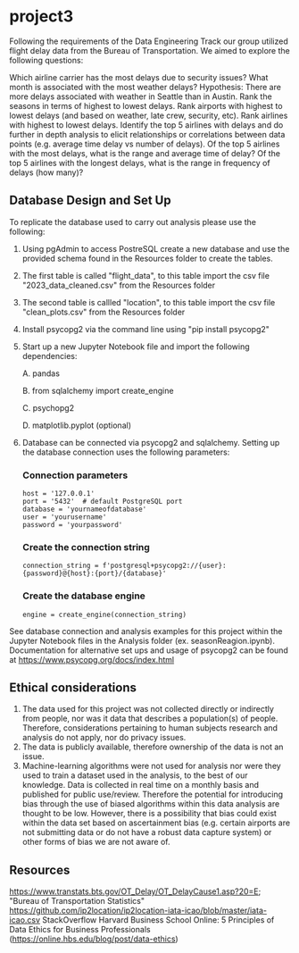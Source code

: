 # project3

Following the requirements of the Data Engineering Track our group utilized flight delay data from the Bureau of Transportation. We aimed to explore the following questions: 

Which airline carrier has the most delays due to security issues?
What month is associated with the most weather delays?
Hypothesis: There are more delays associated with weather in Seattle than in Austin.
Rank the seasons in terms of highest to lowest delays. 
Rank airports with highest to lowest delays (and based on weather, late crew, security, etc).
Rank airlines with highest to lowest delays.
Identify the top 5 airlines with delays and do further in depth analysis to elicit relationships or correlations between data points (e.g. average time delay vs number of delays).
Of the top 5 airlines with the most delays, what is the range and average time of delay?
Of the top 5 airlines with the longest delays, what is the range in frequency of delays (how many)?


## Database Design and Set Up

To replicate the database used to carry out analysis please use the following:
 
 1. Using pgAdmin to access PostreSQL create a new database and use the provided schema found in the Resources folder to create the tables. 
 2. The first table is called "flight_data", to this table import the csv file "2023_data_cleaned.csv" from the Resources folder
 3. The second table is callled "location", to this table import the csv file "clean_plots.csv" from the Resources folder
 4. Install psycopg2 via the command line using "pip install psycopg2"
 5. Start up a new Jupyter Notebook file and import the following dependencies: 

    A. pandas

    B. from sqlalchemy import create_engine

    C. psychopg2

    D. matplotlib.pyplot (optional)

 5. Database can be connected via psycopg2 and sqlalchemy. Setting up the database connection uses the following parameters: 
    ### Connection parameters
        host = '127.0.0.1'
        port = '5432'  # default PostgreSQL port 
        database = 'yournameofdatabase'
        user = 'yourusername'
        password = 'yourpassword'

    ### Create the connection string
        connection_string = f'postgresql+psycopg2://{user}:{password}@{host}:{port}/{database}'

    ### Create the database engine
        engine = create_engine(connection_string)

See database connection and analysis examples for this project within the Jupyter Notebook files in the Analysis folder (ex. seasonReagion.ipynb). Documentation for alternative set ups and usage of psycopg2 can be found at https://www.psycopg.org/docs/index.html 

 ## Ethical considerations

1. The data used for this project was not collected directly or indirectly from people, nor was it data that describes a population(s) of people. Therefore, considerations pertaining to human subjects research and analysis do not apply, nor do privacy issues. 
2. The data is publicly available, therefore ownership of the data is not an issue.
3. Machine-learning algorithms were not used for analysis nor were they used to train a dataset used in the analysis, to the best of our knowledge. Data is collected in real time on a monthly basis and published for public use/review. Therefore the potential for introducing bias through the use of biased algorithms within this data analysis are thought to be low. However, there is a possibility that bias could exist within the data set based on ascertainment bias (e.g. certain airports are not submitting data or do not have a robust data capture system) or other forms of bias we are not aware of.

## Resources

https://www.transtats.bts.gov/OT_Delay/OT_DelayCause1.asp?20=E; "Bureau of Transportation Statistics"
https://github.com/ip2location/ip2location-iata-icao/blob/master/iata-icao.csv
StackOverflow
Harvard Business School Online: 5 Principles of Data Ethics for Business Professionals (https://online.hbs.edu/blog/post/data-ethics) 
